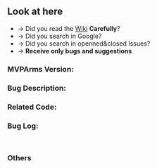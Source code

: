 ## Look at here

- → Did you read the [Wiki](https://github.com/JessYanCoding/MVPArms/wiki) **Carefully**?
- → Did you search in Google?
- → Did you search in openned&closed Issues?
- → **Receive only bugs and suggestions**

### MVPArms Version:

### Bug Description:

### Related Code:

### Bug Log:
```log


```

### Others
